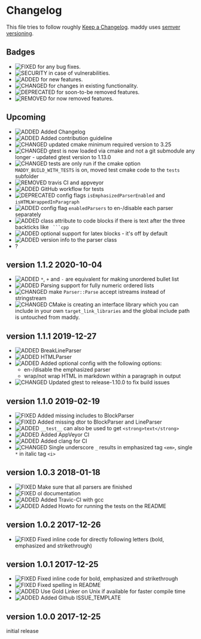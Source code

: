 # Changelog

This file tries to follow roughly [Keep a Changelog](https://keepachangelog.com/en/1.0.0/).
maddy uses [semver versioning](https://semver.org/).

## Badges

* ![**FIXED**](https://img.shields.io/badge/-FIXED-%23090) for any bug fixes.
* ![**SECURITY**](https://img.shields.io/badge/-SECURITY-%23c00) in case of vulnerabilities.
* ![**ADDED**](https://img.shields.io/badge/-ADDED-%23099) for new features.
* ![**CHANGED**](https://img.shields.io/badge/-CHANGED-%23e90) for changes in existing functionality.
* ![**DEPRECATED**](https://img.shields.io/badge/-DEPRECATED-%23666) for soon-to-be removed features.
* ![**REMOVED**](https://img.shields.io/badge/-REMOVED-%23900) for now removed features.

## Upcoming

* ![**ADDED**](https://img.shields.io/badge/-ADDED-%23099) Added Changelog
* ![**ADDED**](https://img.shields.io/badge/-ADDED-%23099) Added contribution guideline
* ![**CHANGED**](https://img.shields.io/badge/-CHANGED-%23e90) updated cmake minimum required version to 3.25
* ![**CHANGED**](https://img.shields.io/badge/-CHANGED-%23e90) gtest is now loaded via cmake and not a git submodule any longer - updated gtest version to 1.13.0
* ![**CHANGED**](https://img.shields.io/badge/-CHANGED-%23e90) tests are only run if the cmake option `MADDY_BUILD_WITH_TESTS` is on, moved test cmake code to the `tests` subfolder
* ![**REMOVED**](https://img.shields.io/badge/-REMOVED-%23900) travis CI and appveyor
* ![**ADDED**](https://img.shields.io/badge/-ADDED-%23099) GitHub workflow for tests
* ![**DEPRECATED**](https://img.shields.io/badge/-DEPRECATED-%23666) config flags `isEmphasizedParserEnabled` and `isHTMLWrappedInParagraph`
* ![**ADDED**](https://img.shields.io/badge/-ADDED-%23099) config flag `enabledParsers` to en-/disable each parser separately
* ![**ADDED**](https://img.shields.io/badge/-ADDED-%23099) class attribute to code blocks if there is text after the three backticks like ` ```cpp`
* ![**ADDED**](https://img.shields.io/badge/-ADDED-%23099) optional support for latex blocks - it's off by default
* ![**ADDED**](https://img.shields.io/badge/-ADDED-%23099) version info to the parser class
* ?

## version 1.1.2 2020-10-04

* ![**ADDED**](https://img.shields.io/badge/-ADDED-%23099) `*`, `+` and `-` are equivalent for making unordered bullet list
* ![**ADDED**](https://img.shields.io/badge/-ADDED-%23099) Parsing support for fully numeric ordered lists
* ![**CHANGED**](https://img.shields.io/badge/-CHANGED-%23e90) make `Parser::Parse` accept istreams instead of stringstream
* ![**CHANGED**](https://img.shields.io/badge/-CHANGED-%23e90) CMake is creating an interface library which you can include in your own `target_link_libraries` and the global include path is untouched from maddy.

## version 1.1.1 2019-12-27

* ![**ADDED**](https://img.shields.io/badge/-ADDED-%23099) BreakLineParser
* ![**ADDED**](https://img.shields.io/badge/-ADDED-%23099) HTMLParser
* ![**ADDED**](https://img.shields.io/badge/-ADDED-%23099) Added optional config with the following options:
    * en-/disable the emphasized parser
    * wrap/not wrap HTML in markdown within a paragraph in output
* ![**CHANGED**](https://img.shields.io/badge/-CHANGED-%23e90) Updated gtest to release-1.10.0 to fix build issues


## version 1.1.0 2019-02-19

* ![**FIXED**](https://img.shields.io/badge/-FIXED-%23090) Added missing includes to BlockParser
* ![**FIXED**](https://img.shields.io/badge/-FIXED-%23090) Added missing dtor to BlockParser and LineParser
* ![**ADDED**](https://img.shields.io/badge/-ADDED-%23099) `__test__` can also be used to get `<strong>text</strong>`
* ![**ADDED**](https://img.shields.io/badge/-ADDED-%23099) Added AppVeyor CI
* ![**ADDED**](https://img.shields.io/badge/-ADDED-%23099) Added clang for CI
* ![**CHANGED**](https://img.shields.io/badge/-CHANGED-%23e90) Single underscore `_` results in emphasized tag `<em>`, single `*` in italic tag `<i>`

## version 1.0.3 2018-01-18

* ![**FIXED**](https://img.shields.io/badge/-FIXED-%23090) Make sure that all parsers are finished
* ![**FIXED**](https://img.shields.io/badge/-FIXED-%23090) ol documentation
* ![**ADDED**](https://img.shields.io/badge/-ADDED-%23099) Added Travic-CI with gcc
* ![**ADDED**](https://img.shields.io/badge/-ADDED-%23099) Added Howto for running the tests on the README

## version 1.0.2 2017-12-26

* ![**FIXED**](https://img.shields.io/badge/-FIXED-%23090) Fixed inline code for directly following letters (bold, emphasized and strikethrough)

## version 1.0.1 2017-12-25

* ![**FIXED**](https://img.shields.io/badge/-FIXED-%23090) Fixed inline code for bold, emphasized and strikethrough
* ![**FIXED**](https://img.shields.io/badge/-FIXED-%23090) Fixed spelling in README
* ![**ADDED**](https://img.shields.io/badge/-ADDED-%23099) Use Gold Linker on Unix if available for faster compile time
* ![**ADDED**](https://img.shields.io/badge/-ADDED-%23099) Added Github ISSUE_TEMPLATE

## version 1.0.0 2017-12-25

initial release
